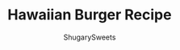 ---
layout: ../../layouts/MarkdownPostLayout.astro
title: Hawaiian Burger Recipe
author: ShugarySweets
pubDate: 2018-12-05
description: "Hawaiian Sliders are juicy, tangy Beef and Bacon Burgers with a homemade Pineapple Salsa. Youll love this delicious dinner idea!"
image_url: https://www.shugarysweets.com/wp-content/uploads/2017/06/Hawaiian-sliders-3.jpg
tags: ["Main Dish","American"]
calories: 434
protein: 34
carbohydrates: 30
fats: 19
fiber: 3
ingredients: ["1 pound lean ground beef","1 Tablespoon steak seasoning","6 slices bacon, cooked until crispy (or desired texture)","3 slices pepperjack cheese","1/2 cup bbq sauce (I love Sweet Baby Rays)","1 cup pineapple salsa ","6 slider buns"]
serves: 6
time: "30 minutes"
prepTime: "20 minutes"
instructions: ["Preheat grill pan or grill until hot for burgers!","Combine ground beef with steak seasoning in a large bowl, using your hands. Divide the meat into 6 equal sized portions. Pat them into patties, a little larger than your slider buns (they will shrink slightly while cooking). Press your thumb into the center of the patty to make an indent.","Heat on hot grill pan for about 4-5 minutes per side (until desired doneness). We like ours medium well done.","To serve, to each burger with a half a slice of pepperjack cheese, a slice of cooked bacon, a little bit of bbq sauce and a dollop of fresh Pineapple Salsa. EAT and enjoy warm!"]
nutrition: ["434 calories","30 grams carbohydrates","93 milligrams cholesterol","19 grams fat","3 grams fiber","34 grams protein","8 grams saturated fat","793 milligrams sodium","12 grams sugar","0 grams trans fat","9 grams unsaturated fat"]
---